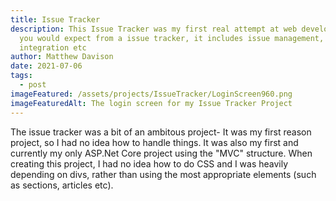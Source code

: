 ```yaml
---
title: Issue Tracker
description: This Issue Tracker was my first real attempt at web development- As
  you would expect from a issue tracker, it includes issue management, database
  integration etc
author: Matthew Davison
date: 2021-07-06
tags:
  - post
imageFeatured: /assets/projects/IssueTracker/LoginScreen960.png
imageFeaturedAlt: The login screen for my Issue Tracker Project
---
```


The issue tracker was a bit of an ambitous project- It was my first reason project, so I had no idea how to handle things. It was also my first and currently my only ASP.Net Core project using the "MVC" structure. When creating this project, I had no idea how to do CSS and I was heavily depending on divs, rather than using the most appropriate elements (such as sections, articles etc).